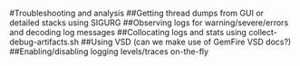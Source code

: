 #Troubleshooting and analysis
##Getting thread dumps from GUI or detailed stacks using SIGURG
##Observing logs for warning/severe/errors and decoding log messages
##Collocating logs and stats using collect-debug-artifacts.sh
##Using VSD (can we make use of GemFire VSD docs?)
##Enabling/disabling logging levels/traces on-the-fly